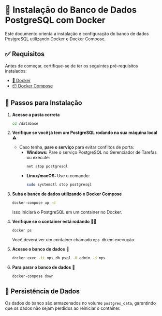# 🐘 Instalação do Banco de Dados PostgreSQL com Docker

Este documento orienta a instalação e configuração do banco de dados PostgreSQL utilizando Docker e Docker Compose.

## ✅ Requisitos

Antes de começar, certifique-se de ter os seguintes pré-requisitos instalados:

- [🐳 Docker](https://www.docker.com/get-started)
- [📦 Docker Compose](https://docs.docker.com/compose/install/)

## 🚀 Passos para Instalação

1. **Acesse a pasta correta**

   ```sh
   cd /database
   ```

2. **Verifique se você já tem um PostgreSQL rodando na sua máquina local** ⚠️

   - Caso tenha, **pare o serviço** para evitar conflitos de porta:
     - **Windows:** Pare o serviço PostgreSQL no Gerenciador de Tarefas ou execute:
       ```sh
       net stop postgresql
       ```
     - **Linux/macOS:** Use o comando:
       ```sh
       sudo systemctl stop postgresql
       ```

3. **Suba o banco de dados utilizando o Docker Compose**

   ```sh
   docker-compose up -d
   ```

   Isso iniciará o PostgreSQL em um container no Docker.

4. **Verifique se o container está rodando** 🏃‍♂️

   ```sh
   docker ps
   ```

   Você deverá ver um container chamado `nps_db` em execução.

5. **Acesse o banco de dados** 🔗

   ```sh
   docker exec -it nps_db psql -U admin -d nps
   ```

6. **Para parar o banco de dados** 🛑
   ```sh
   docker-compose down
   ```

## 📌 Persistência de Dados

Os dados do banco são armazenados no volume `postgres_data`, garantindo que os dados não sejam perdidos ao reiniciar o container.
